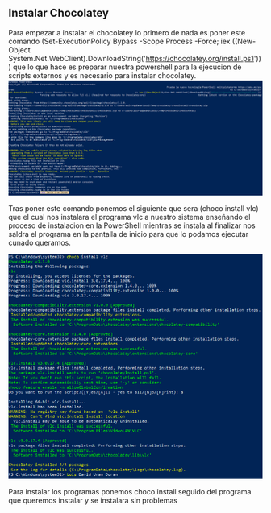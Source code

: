 ## Instalar Chocolatey
Para empezar a instalar el chocolatey lo primero de nada es poner este comando (Set-ExecutionPolicy Bypass -Scope Process -Force; iex ((New-Object System.Net.WebClient).DownloadString('https://chocolatey.org/install.ps1'))) que lo que hace es preparar nuestra powershell para la ejecucion de scripts externos y es necesario para instalar chocolatey.
![Local](https://github.com/luradur094/Chocolatey/blob/main/imagenes/Captura1.PNG)

Tras poner este comando ponemos el siguiente que sera (choco install vlc) que el cual nos instalara el programa vlc a nuestro sistema enseñando el proceso de instalacion en la PowerShell mientras se instala al finalizar nos saldra el programa en la pantalla de inicio para que lo podamos ejecutar cunado queramos.

![Local](https://github.com/luradur094/Chocolatey/blob/main/imagenes/Captura2.PNG)

Para instalar los programas ponemos choco install seguido del programa que queremos instalar y se instalara sin problemas
